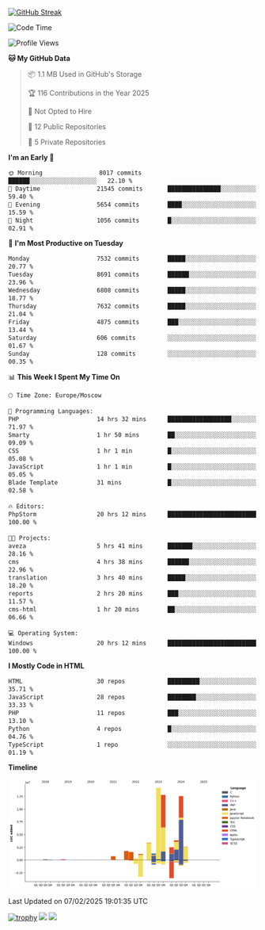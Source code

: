 [![GitHub Streak](https://github-readme-streak-stats.herokuapp.com/?user=yogik10)](https://git.io/streak-stats)
<!--START_SECTION:waka-->
![Code Time](http://img.shields.io/badge/Code%20Time-1%2C122%20hrs%2025%20mins-blue)

![Profile Views](http://img.shields.io/badge/Profile%20Views-0-blue)

**🐱 My GitHub Data** 

> 📦 1.1 MB Used in GitHub's Storage 
 > 
> 🏆 116 Contributions in the Year 2025
 > 
> 🚫 Not Opted to Hire
 > 
> 📜 12 Public Repositories 
 > 
> 🔑 5 Private Repositories 
 > 
**I'm an Early 🐤** 

```text
🌞 Morning                8017 commits        ██████░░░░░░░░░░░░░░░░░░░   22.10 % 
🌆 Daytime                21545 commits       ███████████████░░░░░░░░░░   59.40 % 
🌃 Evening                5654 commits        ████░░░░░░░░░░░░░░░░░░░░░   15.59 % 
🌙 Night                  1056 commits        █░░░░░░░░░░░░░░░░░░░░░░░░   02.91 % 
```
📅 **I'm Most Productive on Tuesday** 

```text
Monday                   7532 commits        █████░░░░░░░░░░░░░░░░░░░░   20.77 % 
Tuesday                  8691 commits        ██████░░░░░░░░░░░░░░░░░░░   23.96 % 
Wednesday                6808 commits        █████░░░░░░░░░░░░░░░░░░░░   18.77 % 
Thursday                 7632 commits        █████░░░░░░░░░░░░░░░░░░░░   21.04 % 
Friday                   4875 commits        ███░░░░░░░░░░░░░░░░░░░░░░   13.44 % 
Saturday                 606 commits         ░░░░░░░░░░░░░░░░░░░░░░░░░   01.67 % 
Sunday                   128 commits         ░░░░░░░░░░░░░░░░░░░░░░░░░   00.35 % 
```


📊 **This Week I Spent My Time On** 

```text
🕑︎ Time Zone: Europe/Moscow

💬 Programming Languages: 
PHP                      14 hrs 32 mins      ██████████████████░░░░░░░   71.97 % 
Smarty                   1 hr 50 mins        ██░░░░░░░░░░░░░░░░░░░░░░░   09.09 % 
CSS                      1 hr 1 min          █░░░░░░░░░░░░░░░░░░░░░░░░   05.08 % 
JavaScript               1 hr 1 min          █░░░░░░░░░░░░░░░░░░░░░░░░   05.05 % 
Blade Template           31 mins             █░░░░░░░░░░░░░░░░░░░░░░░░   02.58 % 

🔥 Editors: 
PhpStorm                 20 hrs 12 mins      █████████████████████████   100.00 % 

🐱‍💻 Projects: 
aveza                    5 hrs 41 mins       ███████░░░░░░░░░░░░░░░░░░   28.16 % 
cms                      4 hrs 38 mins       ██████░░░░░░░░░░░░░░░░░░░   22.96 % 
translation              3 hrs 40 mins       █████░░░░░░░░░░░░░░░░░░░░   18.20 % 
reports                  2 hrs 20 mins       ███░░░░░░░░░░░░░░░░░░░░░░   11.57 % 
cms-html                 1 hr 20 mins        ██░░░░░░░░░░░░░░░░░░░░░░░   06.66 % 

💻 Operating System: 
Windows                  20 hrs 12 mins      █████████████████████████   100.00 % 
```

**I Mostly Code in HTML** 

```text
HTML                     30 repos            █████████░░░░░░░░░░░░░░░░   35.71 % 
JavaScript               28 repos            ████████░░░░░░░░░░░░░░░░░   33.33 % 
PHP                      11 repos            ███░░░░░░░░░░░░░░░░░░░░░░   13.10 % 
Python                   4 repos             █░░░░░░░░░░░░░░░░░░░░░░░░   04.76 % 
TypeScript               1 repo              ░░░░░░░░░░░░░░░░░░░░░░░░░   01.19 % 
```



**Timeline**

![Lines of Code chart](https://raw.githubusercontent.com/Yogik10/Yogik10/main/assets/bar_graph.png)


 Last Updated on 07/02/2025 19:01:35 UTC
<!--END_SECTION:waka-->
[![trophy](https://github-profile-trophy.vercel.app/?username=yogik10)](https://github.com/ryo-ma/github-profile-trophy)
![](https://github-profile-summary-cards.vercel.app/api/cards/profile-details?username=yogik10&theme=solarized_dark)
![](https://github-profile-summary-cards.vercel.app/api/cards/most-commit-language?username=yogik10&theme=solarized_dark)


